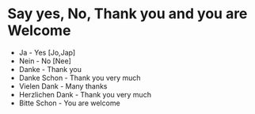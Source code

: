 # Say yes, No, Thank you and you are Welcome
* Ja - Yes [Jo,Jap]
* Nein - No [Nee]
* Danke - Thank you
* Danke Schon - Thank you very much
* Vielen Dank - Many thanks
* Herzlichen Dank - Thank you very much
* Bitte Schon - You are welcome